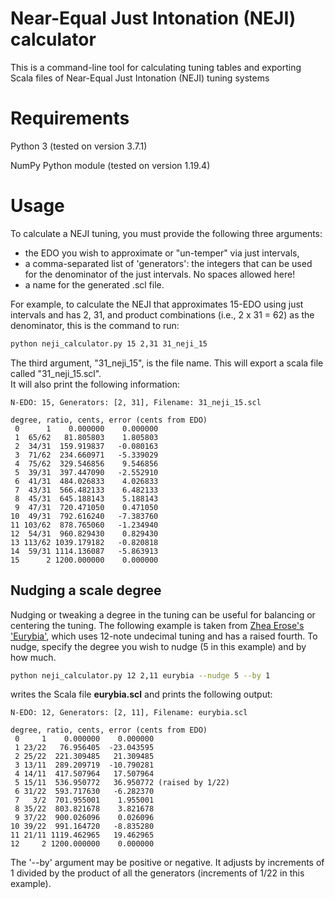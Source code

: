 # Near-Equal Just Intonation (NEJI) calculator
This is a command-line tool for calculating tuning tables and exporting Scala files of Near-Equal Just Intonation (NEJI) tuning systems

# Requirements
Python 3 (tested on version 3.7.1)

NumPy Python module (tested on version 1.19.4)

# Usage

To calculate a NEJI tuning, you must provide the following three arguments:

* the EDO you wish to approximate or "un-temper" via just intervals,
* a comma-separated list of 'generators':  the integers that can be used for the denominator of the just intervals.  No spaces allowed here!
* a name for the generated .scl file.

For example, to calculate the NEJI that approximates 15-EDO using just intervals and has 2, 31, and product combinations (i.e., 2 x 31 = 62) as the denominator, this is the command to run:

```bash
python neji_calculator.py 15 2,31 31_neji_15
```
The third argument, "31_neji_15", is the file name.  This will export a scala file called "31_neji_15.scl".  
It will also print the following information:
```
N-EDO: 15, Generators: [2, 31], Filename: 31_neji_15.scl

degree, ratio, cents, error (cents from EDO)
 0      1    0.000000    0.000000
 1  65/62   81.805803    1.805803
 2  34/31  159.919837   -0.080163
 3  71/62  234.660971   -5.339029
 4  75/62  329.546856    9.546856
 5  39/31  397.447090   -2.552910
 6  41/31  484.026833    4.026833
 7  43/31  566.482133    6.482133
 8  45/31  645.188143    5.188143
 9  47/31  720.471050    0.471050
10  49/31  792.616240   -7.383760
11 103/62  878.765060   -1.234940
12  54/31  960.829430    0.829430
13 113/62 1039.179182   -0.820818
14  59/31 1114.136087   -5.863913
15      2 1200.000000    0.000000
```
## Nudging a scale degree

Nudging or tweaking a degree in the tuning can be useful for balancing or centering the tuning.  The following example is taken from [Zhea Erose's 'Eurybia'](https://www.youtube.com/watch?v=ubPwKxcp87g),  which uses 12-note undecimal tuning and has a raised fourth.  To nudge, specify the degree you wish to nudge (5 in this example) and by how much.  

```bash
python neji_calculator.py 12 2,11 eurybia --nudge 5 --by 1
```

writes the Scala file **eurybia.scl** and prints the following output:

```
N-EDO: 12, Generators: [2, 11], Filename: eurybia.scl

degree, ratio, cents, error (cents from EDO)
 0     1    0.000000    0.000000
 1 23/22   76.956405  -23.043595
 2 25/22  221.309485   21.309485
 3 13/11  289.209719  -10.790281
 4 14/11  417.507964   17.507964
 5 15/11  536.950772   36.950772 (raised by 1/22)
 6 31/22  593.717630   -6.282370
 7   3/2  701.955001    1.955001
 8 35/22  803.821678    3.821678
 9 37/22  900.026096    0.026096
10 39/22  991.164720   -8.835280
11 21/11 1119.462965   19.462965
12     2 1200.000000    0.000000
```
The '--by' argument may be positive or negative.  It adjusts by increments of 1 divided by the product of all the generators (increments of 1/22 in this example).
